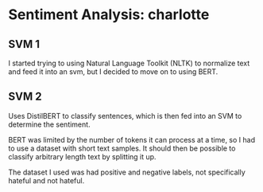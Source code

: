 # Sentiment Analysis: charlotte

## SVM 1

I started trying to using Natural Language Toolkit (NLTK) to normalize text and feed it into an svm, but I decided to move on to using BERT.

## SVM 2

Uses DistilBERT to classify sentences, which is then fed into an SVM to determine the sentiment.

BERT was limited by the number of tokens it can process at a time, so I had to use a dataset with short text samples. It should then be possible to classify arbitrary length text by splitting it up.

The dataset I used was had positive and negative labels, not specifically hateful and not hateful.
